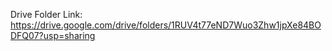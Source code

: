 Drive Folder Link: https://drive.google.com/drive/folders/1RUV4t77eND7Wuo3Zhw1jpXe84BODFQ07?usp=sharing
